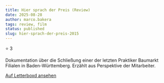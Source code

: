 ```yaml
---
title: Hier sprach der Preis (Review)
date: 2025-08-28
author: marco.bakera
tags: review, film
status: published
slug: hier-sprach-der-preis-2015
---
```


⭐ 3

Dokumentation über die Schließung einer der letzten Praktiker Baumarkt Filialen in Baden-Württemberg. Erzählt aus Perspektive der Mitarbeiter.

[Auf Letterboxd ansehen](https://boxd.it/aT7rW1)

